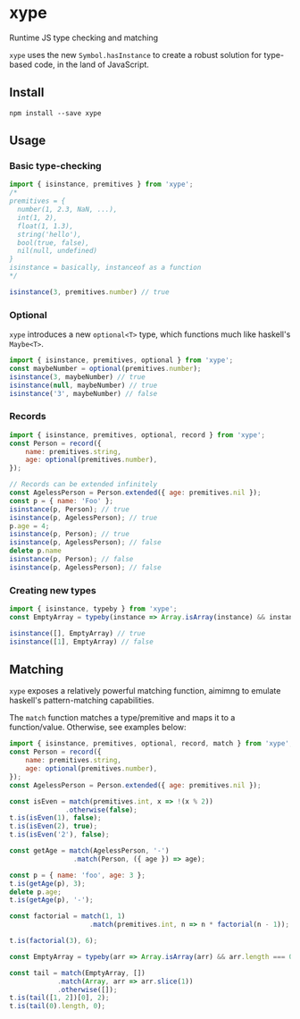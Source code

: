 # xype
Runtime JS type checking and matching

`xype` uses the new `Symbol.hasInstance` to create a robust solution for type-based code,
in the land of JavaScript.

## Install
`npm install --save xype`

## Usage
### Basic type-checking

```js
import { isinstance, premitives } from 'xype';
/*
premitives = {
  number(1, 2.3, NaN, ...),
  int(1, 2),
  float(1, 1.3),
  string('hello'),
  bool(true, false),
  nil(null, undefined)
}
isinstance = basically, instanceof as a function
*/

isinstance(3, premitives.number) // true
```

### Optional
`xype` introduces a new `optional<T>` type, which functions much like haskell's `Maybe<T>`.

```js
import { isinstance, premitives, optional } from 'xype';
const maybeNumber = optional(premitives.number);
isinstance(3, maybeNumber) // true
isinstance(null, maybeNumber) // true
isinstance('3', maybeNumber) // false
```

### Records
```js
import { isinstance, premitives, optional, record } from 'xype';
const Person = record({
    name: premitives.string,
    age: optional(premitives.number),
});

// Records can be extended infinitely
const AgelessPerson = Person.extended({ age: premitives.nil });
const p = { name: 'Foo' };
isinstance(p, Person); // true
isinstance(p, AgelessPerson); // true
p.age = 4;
isinstance(p, Person); // true
isinstance(p, AgelessPerson); // false
delete p.name
isinstance(p, Person); // false
isinstance(p, AgelessPerson); // false
```

### Creating new types
```js
import { isinstance, typeby } from 'xype';
const EmptyArray = typeby(instance => Array.isArray(instance) && instance.length === 0);

isinstance([], EmptyArray) // true
isinstance([1], EmptyArray) // false
```

## Matching
`xype` exposes a relatively powerful matching function, aimimng to emulate haskell's pattern-matching capabilities.

The `match` function matches a type/premitive and maps it to a function/value.
Otherwise, see examples below:

```js
import { isinstance, premitives, optional, record, match } from 'xype';
const Person = record({
    name: premitives.string,
    age: optional(premitives.number),
});
const AgelessPerson = Person.extended({ age: premitives.nil });

const isEven = match(premitives.int, x => !(x % 2))
              .otherwise(false);
t.is(isEven(1), false);
t.is(isEven(2), true);
t.is(isEven('2'), false);

const getAge = match(AgelessPerson, '-')
                .match(Person, ({ age }) => age);

const p = { name: 'foo', age: 3 };
t.is(getAge(p), 3);
delete p.age;
t.is(getAge(p), '-');

const factorial = match(1, 1)
                    .match(premitives.int, n => n * factorial(n - 1));

t.is(factorial(3), 6);

const EmptyArray = typeby(arr => Array.isArray(arr) && arr.length === 0);

const tail = match(EmptyArray, [])
            .match(Array, arr => arr.slice(1))
            .otherwise([]);
t.is(tail([1, 2])[0], 2);
t.is(tail(0).length, 0);
```